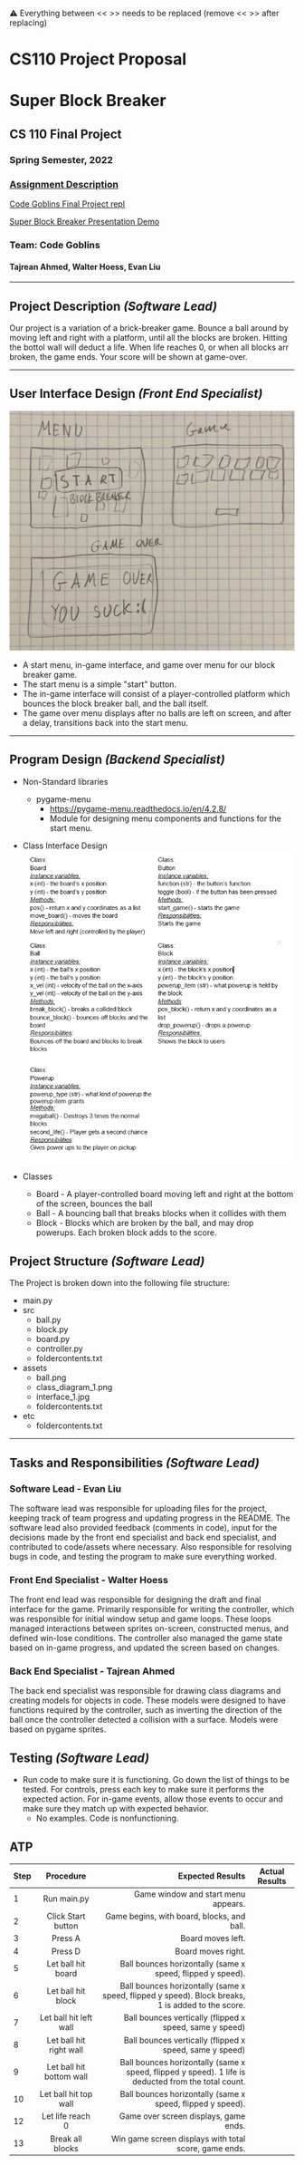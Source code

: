 :warning: Everything between << >> needs to be replaced (remove << >> after replacing)
# CS110 Project Proposal
# Super Block Breaker
## CS 110 Final Project
### Spring Semester, 2022
### [Assignment Description](https://docs.google.com/document/d/1H4R6yLL7som1lglyXWZ04RvTp_RvRFCCBn6sqv-82ps/edit#)

[Code Goblins Final Project repl](https://replit.com/join/oyhjmlfacb-walterhoess)

[Super Block Breaker Presentation Demo](#)

### Team: Code Goblins
#### Tajrean Ahmed, Walter Hoess, Evan Liu
***

## Project Description *(Software Lead)*

Our project is a variation of a brick-breaker game. Bounce a ball around by moving left and right with a platform, until all the blocks are broken. Hitting the bottol wall will deduct a life. When life reaches 0, or when all blocks arr broken, the game ends. Your score will be shown at game-over.

***    

## User Interface Design *(Front End Specialist)*

![User Interface Design](assets/interface_1.jpg)
* A start menu, in-game interface, and game over menu for our block breaker game.
* The start menu is a simple "start" button.
* The in-game interface will consist of a player-controlled platform which bounces the block breaker ball, and the ball itself.
* The game over menu displays after no balls are left on screen, and after a delay, transitions back into the start menu.

***        

## Program Design *(Backend Specialist)*
* Non-Standard libraries
    * pygame-menu
      * https://pygame-menu.readthedocs.io/en/4.2.8/
      * Module for designing menu components and functions for the start menu.

* Class Interface Design
![Class Diagram](assets/class_diagram_1.png)
* Classes
    * Board - A player-controlled board moving left and right at the bottom of the screen, bounces the ball
    * Ball - A bouncing ball that breaks blocks when it collides with them
    * Block - Blocks which are broken by the ball, and may drop powerups. Each broken block adds to the score.

## Project Structure *(Software Lead)*

The Project is broken down into the following file structure:

* main.py
* src
    * ball.py
    * block.py
    * board.py
    * controller.py
    * foldercontents.txt
* assets
    * ball.png
    * class_diagram_1.png
    * interface_1.jpg
    * foldercontents.txt
* etc
    * foldercontents.txt

***

## Tasks and Responsibilities *(Software Lead)*

### Software Lead - Evan Liu

The software lead was responsible for uploading files for the project, keeping track of team progress and updating progress in the README. The software lead also provided feedback (comments in code), input for the decisions made by the front end specialist and back end specialist, and contributed to code/assets where necessary. Also responsible for resolving bugs in code, and testing the program to make sure everything worked.

### Front End Specialist - Walter Hoess

The front end lead was responsible for designing the draft and final interface for the game. Primarily responsible for writing the controller, which was responsible for initial window setup and game loops. These loops managed interactions between sprites on-screen, constructed menus, and defined win-lose conditions. The controller also managed the game state based on in-game progress, and updated the screen based on changes.

### Back End Specialist - Tajrean Ahmed

The back end specialist was responsible for drawing class diagrams and creating models for objects in code. These models were designed to have functions required by the controller, such as inverting the direction of the ball once the controller detected a collision with a surface. Models were based on pygame sprites.

## Testing *(Software Lead)*

* Run code to make sure it is functioning. Go down the list of things to be tested. For controls, press each key to make sure it performs the expected action. For in-game events, allow those events to occur and make sure they match up with expected behavior. 
    * No examples. Code is nonfunctioning.

## ATP

| Step                  | Procedure     | Expected Results  | Actual Results |
| ----------------------|:-------------:| -----------------:| -------------- |
|  1  | Run main.py     | Game window and start menu appears.|               |
|  2  | Click Start button  | Game begins, with board, blocks, and ball. |   |
|  3  | Press A         | Board moves left. | |
|  4  | Press D         | Board moves right. | |
|  5  | Let ball hit board | Ball bounces horizontally (same x speed, flipped y speed). | |
|  6  | Let ball hit block | Ball bounces horizontally (same x speed, flipped y speed). Block breaks, 1 is added to the score. | |
|  7  | Let ball hit left wall | Ball bounces vertically (flipped x speed, same y speed) | |
|  8  | Let ball hit right wall | Ball bounces vertically (flipped x speed, same y speed) | |
|  9  | Let ball hit bottom wall | Ball bounces horizontally (same x speed, flipped y speed). 1 life is deducted from the total count. | |
|  10 | Let ball hit top wall | Ball bounces horizontally (same x speed, flipped y speed). | |
|  12 | Let life reach 0 | Game over screen displays, game ends. | |
|  13 | Break all blocks | Win game screen displays with total score, game ends. | |
